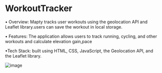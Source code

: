 # WorkoutTracker
• Overview: Mapty tracks user workouts using the geolocation API and Leaflet
            library.users can save the workout in local storage.


• Features: The application allows users to track running, cycling, and other
            workouts and calculate elevation gain,pace


•Tech Stack: built using HTML, CSS, JavaScript, the Geolocation API, and the
             Leaflet library.


![image](https://github.com/souravsingh92/WorkoutTracker/assets/50536628/40cbc9cc-c114-4c15-928d-18f6830e0878)
